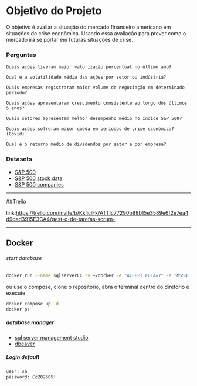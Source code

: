 # Objetivo do Projeto
O objetivo é avaliar a situação do mercado financeiro americano em situações de crise econômica.  Usando essa avaliação para prever como o mercado irá se portar em futuras situações de crise.
### Perguntas
```
Quais ações tiveram maior valorização percentual no último ano?

Qual é a volatilidade média das ações por setor ou indústria?

Quais empresas registraram maior volume de negociação em determinado período?

Quais ações apresentaram crescimento consistente ao longo dos últimos 5 anos?

Quais setores apresentam melhor desempenho médio no índice S&P 500?

Quais ações sofreram maior queda em períodos de crise econômica? (Covid)

Qual é o retorno médio de dividendos por setor e por empresa?
```

### Datasets
- [S&P 500](https://fred.stlouisfed.org/series/SP500)
- [S&P 500 stock data](https://www.kaggle.com/datasets/camnugent/sandp500)
- [S&P 500 companies](https://github.com/datasets/s-and-p-500-companies/blob/main/data/constituents.csv)

---

##Trello

link:https://trello.com/invite/b/KkIiciFk/ATTIc77290b98b15e3589e6f2e7ea4d9dad3915E3CA4/gest-o-de-tarefas-scrum-

---

## Docker
###### start database
```bash
docker run --name sqlserverCC -v ~/docker -e "ACCEPT_EULA=Y" -e "MSSQL_SA_PASSWORD=Cc202505!" -e "MSSQL_PID=Express" -p 1433:1433 -d mcr.microsoft.com/mssql/server:2022-latest
```
ou use o compose, clone o repositorio, abra o terminal dentro do diretorio e execute
```bash
docker compose up -d
docker ps
```

##### database manager
- [sql server management studio](https://learn.microsoft.com/en-us/ssms/install/install)
- [dbeaver](https://dbeaver.io/)

##### Login default
```bash
user: sa
password: Cc202505!
```



